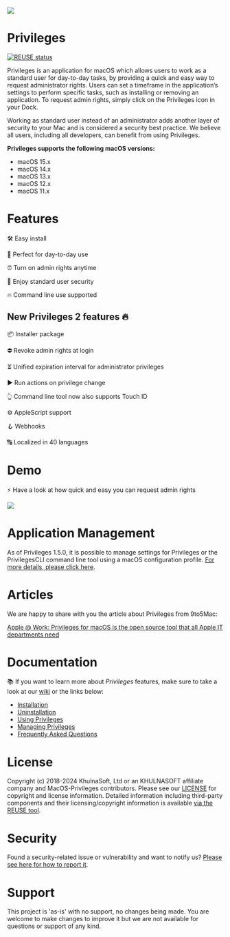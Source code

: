 ![](https://github.com/KHULNASOFT/MacOS-Privileges/blob/main/readme_images/github%20banner%20new.png)

# Privileges

[![REUSE status](https://api.reuse.software/badge/github.com/KHULNASOFT/MacOS-Privileges)](https://api.reuse.software/info/github.com/KHULNASOFT/MacOS-Privileges)

Privileges is an application for macOS which allows users to work as a standard user for day-to-day tasks, by providing a quick and easy way to request administrator rights. Users can set a timeframe in the application’s settings to perform specific tasks, such as installing or removing an application. To request admin rights, simply click on the Privileges icon in your Dock. 

Working as standard user instead of an administrator adds another layer of security to your Mac and is considered a security best practice. We believe all users, including all developers, can benefit from using Privileges.

**Privileges supports the following macOS versions:**

* macOS 15.x
* macOS 14.x
* macOS 13.x
* macOS 12.x
* macOS 11.x

# Features

🛠️ Easy install

:rocket: Perfect for day-to-day use

:alarm_clock: Turn on admin rights anytime

:closed_lock_with_key: Enjoy standard user security

:fire: Command line use supported

## New Privileges 2 features 🔥

📦 Installer package

⛔️ Revoke admin rights at login

⏳ Unified expiration interval for administrator privileges

▶️ Run actions on privilege change

👆 Command line tool now also supports Touch ID

⚙️ AppleScript support

🪝 Webhooks

🔠 Localized in 40 languages


# Demo

⚡️ Have a look at how quick and easy you can request admin rights

![](https://github.com/KHULNASOFT/MacOS-Privileges/blob/main/readme_images/DemoGIF.gif)




# Application Management
As of Privileges 1.5.0, it is possible to manage settings for Privileges or the PrivilegesCLI command line tool using a macOS configuration profile. [For more details, please click here](https://github.com/KHULNASOFT/MacOS-Privileges/wiki/Managing-Privileges).

# Articles

We are happy to share with you the article about Privileges from 9to5Mac:

[Apple @ Work: Privileges for macOS is the open source tool that all Apple IT departments need](https://9to5mac.com/2019/11/16/privileges-app-for-macos/)


# Documentation

📚 If you want to learn more about _Privileges_ features, make sure to take a look at our [wiki](https://github.com/KHULNASOFT/MacOS-Privileges/wiki) or the links below:

* [Installation](https://github.com/KHULNASOFT/MacOS-Privileges/wiki/Installation)
* [Uninstallation](https://github.com/KHULNASOFT/MacOS-Privileges/wiki/Uninstallation)
* [Using Privileges](https://github.com/KHULNASOFT/MacOS-Privileges/wiki/Using-Privileges)
* [Managing Privileges](https://github.com/KHULNASOFT/MacOS-Privileges/wiki/Managing-Privileges)
* [Frequently Asked Questions](https://github.com/KHULNASOFT/MacOS-Privileges/wiki/Frequently-Asked-Questions)

# License

Copyright (c) 2018-2024 KhulnaSoft, Ltd or an KHULNASOFT affiliate company and MacOS-Privileges contributors. Please see our [LICENSE](LICENSE) for copyright and license information. Detailed information including third-party components and their licensing/copyright information is available [via the REUSE tool](https://api.reuse.software/info/github.com/KHULNASOFT/MacOS-Privileges).

# Security

Found a security-related issue or vulnerability and want to notify us? [Please see here for how to report it](https://github.com/KHULNASOFT/MacOS-Privileges/security/policy).

# Support

This project is 'as-is' with no support, no changes being made. You are welcome to make changes to improve it but we are not available for questions or support of any kind.
